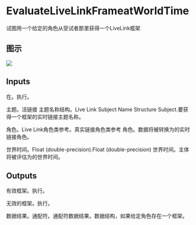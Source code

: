 # EvaluateLiveLinkFrameatWorldTime

试图用一个给定的角色从受试者那里获得一个LiveLink框架

## 图示

![]($-20221218-19450677.png)

## Inputs

在。执行。

主题。活链接 主题名称结构。Live Link Subject Name Structure Subject.要获得一个框架的实时链接主题名称。

角色。Live Link角色类参考。真实链接角色类参考 角色。数据将被转换为的实时链接角色。

世界时间。Float (double-precision).Float (double-precision) 世界时间。主体将被评估为的世界时间。  

## Outputs

有效框架。执行。

无效的框架。执行。

数据结果。通配符。通配符数据结果。数据结构，如果给定角色存在一个框架。
